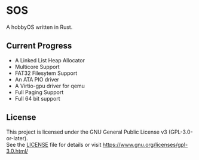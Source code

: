 # SOS
A hobbyOS written in Rust.

## Current Progress

- A Linked List Heap Allocator
- Multicore Support
- FAT32 Filesytem Support
- An ATA PIO driver
- A Virtio-gpu driver for qemu
- Full Paging Support
- Full 64 bit support


## License

This project is licensed under the GNU General Public License v3 (GPL-3.0-or-later).  
See the [LICENSE](LICENSE) file for details or visit <https://www.gnu.org/licenses/gpl-3.0.html/>
